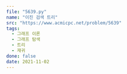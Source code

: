 ```yaml
---
file: "5639.py"
name: "이진 검색 트리"
src: "https://www.acmicpc.net/problem/5639"
tags:
  - 그래프 이론
  - 그래프 탐색
  - 트리
  - 재귀
done: false
date: 2021-11-02
---
```

